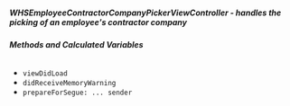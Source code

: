 ##### **WHSEmployeeContractorCompanyPickerViewController** - handles the picking of an employee's contractor company

###### **Methods and Calculated Variables**
- `viewDidLoad`
- `didReceiveMemoryWarning`
- `prepareForSegue: ... sender`